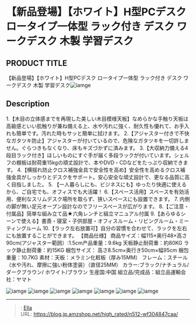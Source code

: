 # 【新品登場】【ホワイト】H型PCデスク ロータイプ一体型  ラック付き デスク ワークデスク 木製 学習デスク


## PRODUCT TITLE 

【新品登場】【ホワイト】H型PCデスク ロータイプ一体型  ラック付き デスク ワークデスク 木製 学習デスク![iamge](https://b2bfiles1.gigab2b.cn/image/wkseller/301/20230519_fb34efdfdd1e8b207587441008604ccb.jpg)

## Description

1.【木目の立体感までを再現した美しい木目模様天板】なめらかな手触り天板は高級感といい肌触りが兼ね備える上、水や汚れに強く、耐久性も優れて、お手入れも簡単です。汚れた時もサッと簡単に拭けます。
2.【アジャスター付きで不快なガタツキ防止】アジャスターが付いているので、危険なガタツキを一切許しません。ぐらつきもなくなり、床もキズづかずに済みます。
3.【大収納力備える4段目ラック付き】ほしいものにすぐ手が届く多段ラックが付いています。シェルフの棚板は耐荷重15kgの頑丈設計で、本やDVD・CDなどをたっぷり収納できます。
4.【横揺れ防止クロス補強金具で安全性を高め】安全性を高めるクロス補強金具がしっかりとデスクをサポート。安心安全な頑丈設計で、更なる品質に高く目指しました。
5. 【一人暮らしにも、ビジネスにも】ゆったり快適に使えるから、ご自宅でも、オフィスでも大活躍！
6.【スペース活用】スペースを有効活用、便利なスリムデスク場所を取らず、狭いスペースにも設置できます。
7. 内側の脚が無い足元オープン設計なのでフリースペースが広がります。
8.【ご注意・付属品】简単な組み立て品★六角レンチと組立マニュアル付属
9.【あらゆるシーンで使える】書斎・寝室・子供部屋・オフィスルーム・リビングルーム・ミーティングルーム
10.【ラック左右放置可】自分の習慣を合わせて、ラックを左右にも放置することができます。
【商品仕様】
商品サイズ：幅115×奥行48×高さ90cm(アジャスター範囲）:1.5cm产品重量：9.6kg      天板静止耐荷重：約80KG  ラック静止耐荷重：約15KG
梱包サイズ： 高さ8.5cm×奥行き50cm×幅95cm 
梱包重量：10.7KG
素材：天板：メラミン化粧板（厚み15MM）
フレーム：スチール（水や汚れ、摩擦に強い粉体塗装）（直径25MM）
カラー:ブラック/ナチュラル/ダークブラウン/ ホワイト/ブラウン
生産国:中国
組立品/完成品：組立品運輸会社：ヤマト

![iamge](https://b2bfiles1.gigab2b.cn/image/wkseller/301/20230621_9687467be5eff29a640729cc3bc22766.png)
![iamge](https://b2bfiles1.gigab2b.cn/image/wkseller/301/20230621_911e6be3681de7ad60b34dcf4bec9025.jpg)
![iamge](https://b2bfiles1.gigab2b.cn/image/wkseller/301/20230621_ba657eac0ff210eeccb94ae8dbef0dac.jpg)
![iamge](https://b2bfiles1.gigab2b.cn/image/wkseller/301/20230621_706681dc043325205bd70101fdaa3f86.jpg)
![iamge](https://b2bfiles1.gigab2b.cn/image/wkseller/301/20230621_024964cea8818a6c900985e9ceeb9beb.jpg)
![iamge](https://b2bfiles1.gigab2b.cn/image/wkseller/301/20230621_668c1e896ebf9c41b70ad7992fff78ee.jpg)
![iamge](https://b2bfiles1.gigab2b.cn/image/wkseller/301/20230621_0b1fe2f913034ff00a1f124e91100593.jpg)


---

> : [Ella](https://blog.jp.amzshop.net/)  
> URL: https://blog.jp.amzshop.net/high_rated/n512-wf304847caa/  

